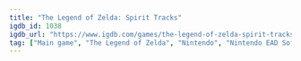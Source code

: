 ```yaml
---
title: "The Legend of Zelda: Spirit Tracks"
igdb_id: 1038
igdb_url: "https://www.igdb.com/games/the-legend-of-zelda-spirit-tracks"
tag: ["Main game", "The Legend of Zelda", "Nintendo", "Nintendo EAD Software Development Group No.3", "Puzzle", "Role-playing (RPG)", "Adventure", "Single player", "Bird view / Isometric", "Action", "Fantasy"]
---
```

